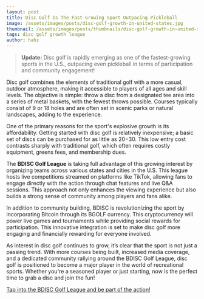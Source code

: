 ```yaml
---
layout: post
title: Disc Golf Is The Fast-Growing Sport Outpacing Pickleball
image: /assets/images/posts/disc-golf-growth-in-united-states.jpg
thumbnail: /assets/images/posts/thumbnails/disc-golf-growth-in-united-states.jpg
tags: disc golf growth league
author: hahz
---
```


> **Update:** Disc golf is rapidly emerging as one of the fastest-growing sports in the U.S., outpacing even pickleball in terms of participation and community engagement!

Disc golf combines the elements of traditional golf with a more casual, outdoor atmosphere, making it accessible to players of all ages and skill levels. The objective is simple: throw a disc from a designated tee area into a series of metal baskets, with the fewest throws possible. Courses typically consist of 9 or 18 holes and are often set in scenic parks or natural landscapes, adding to the experience.

One of the primary reasons for the sport's explosive growth is its affordability. Getting started with disc golf is relatively inexpensive; a basic set of discs can be purchased for as little as $20-$30. This low entry cost contrasts sharply with traditional golf, which often requires costly equipment, greens fees, and membership dues.

The **BDISC Golf League** is taking full advantage of this growing interest by organizing teams across various states and cities in the U.S. This league hosts live competitions streamed on platforms like TikTok, allowing fans to engage directly with the action through chat features and live Q&A sessions. This approach not only enhances the viewing experience but also builds a strong sense of community among players and fans alike.

In addition to community building, BDISC is revolutionizing the sport by incorporating Bitcoin through its BGOLF currency. This cryptocurrency will power live games and tournaments while providing social rewards for participation. This innovative integration is set to make disc golf more engaging and financially rewarding for everyone involved.

As interest in disc golf continues to grow, it’s clear that the sport is not just a passing trend. With more courses being built, increased media coverage, and a dedicated community rallying around the BDISC Golf League, disc golf is positioned to become a major player in the world of recreational sports. Whether you're a seasoned player or just starting, now is the perfect time to grab a disc and join the fun!

[Tap into the BDISC Golf League and be part of the action!](https://tiktok.com/@bdiscgolf)
